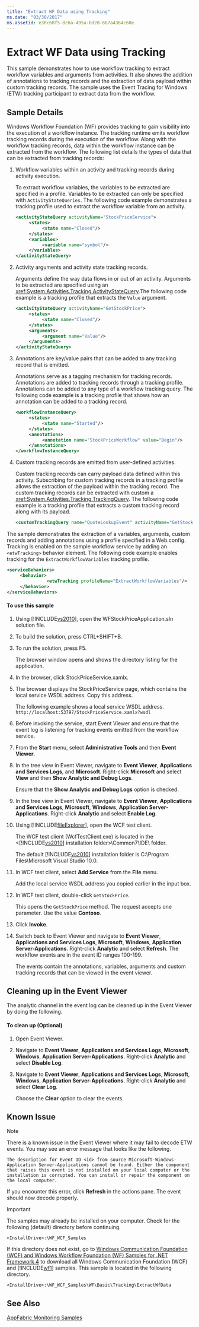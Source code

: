 ```yaml
---
title: "Extract WF Data using Tracking"
ms.date: "03/30/2017"
ms.assetid: e30c68f5-8c6a-495a-bd20-667a4364c68e
---
```

# Extract WF Data using Tracking
This sample demonstrates how to use workflow tracking to extract workflow variables and arguments from activities. It also shows the addition of annotations to tracking records and the extraction of data payload within custom tracking records. The sample uses the Event Tracing for Windows (ETW) tracking participant to extract data from the workflow.  
  
## Sample Details  
 Windows Workflow Foundation (WF) provides tracking to gain visibility into the execution of a workflow instance. The tracking runtime emits workflow tracking records during the execution of the workflow. Along with the workflow tracking records, data within the workflow instance can be extracted from the workflow. The following list details the types of data that can be extracted from tracking records:  
  
1. Workflow variables within an activity and tracking records during activity execution.  
  
    To extract workflow variables, the variables to be extracted are specified in a profile. Variables to be extracted can only be specified with `ActivityStateQueries`. The following code example demonstrates a tracking profile used to extract the workflow variable from an activity.  
  
   ```xml  
   <activityStateQuery activityName="StockPriceService">  
        <states>  
             <state name="Closed"/>  
        </states>  
        <variables>  
             <variable name="symbol"/>  
        </variables>  
   </activityStateQuery>  
   ```  
  
2. Activity arguments and activity state tracking records.  
  
    Arguments define the way data flows in or out of an activity. Arguments to be extracted are specified using an <xref:System.Activities.Tracking.ActivityStateQuery>.The following code example is a tracking profile that extracts the `Value` argument.  
  
   ```xml  
   <activityStateQuery activityName="GetStockPrice">  
        <states>  
             <state name="Closed"/>  
        </states>  
        <arguments>  
             <argument name="Value"/>  
        </arguments>  
   </activityStateQuery>  
   ```  
  
3. Annotations are key/value pairs that can be added to any tracking record that is emitted.  
  
    Annotations serve as a tagging mechanism for tracking records. Annotations are added to tracking records through a tracking profile. Annotations can be added to any type of a workflow tracking query. The following code example is a tracking profile that shows how an annotation can be added to a tracking record.  
  
   ```xml  
   <workflowInstanceQuery>  
        <states>  
             <state name="Started"/>  
        </states>  
        <annotations>  
             <annotation name="StockPriceWorkflow" value="Begin"/>  
        </annotations>  
   </workflowInstanceQuery>  
   ```  
  
4. Custom tracking records are emitted from user-defined activities.  
  
    Custom tracking records can carry payload data defined within this activity. Subscribing for custom tracking records in a tracking profile allows the extraction of the payload within the tracking record. The custom tracking records can be extracted with custom a <xref:System.Activities.Tracking.TrackingQuery>. The following code example is a tracking profile that extracts a custom tracking record along with its payload.  
  
   ```xml  
   <customTrackingQuery name="QuoteLookupEvent" activityName="GetStockPrice"/>  
   ```  
  
 The sample demonstrates the extraction of a variables, arguments, custom records and adding annotations using a profile specified in a Web.config. Tracking is enabled on the sample workflow service by adding an `<etwTracking>` behavior element. The following code example enables tracking for the `ExtractWorkflowVariables` tracking profile.  
  
```xml  
<serviceBehaviors>  
     <behavior>  
               <etwTracking profileName="ExtractWorkflowVariables"/>  
     </behavior>  
</serviceBehaviors>  
```  
  
#### To use this sample  
  
1. Using [!INCLUDE[vs2010](../../../../includes/vs2010-md.md)], open the WFStockPriceApplication.sln solution file.  
  
2. To build the solution, press CTRL+SHIFT+B.  
  
3. To run the solution, press F5.  
  
    The browser window opens and shows the directory listing for the application.  
  
4. In the browser, click StockPriceService.xamlx.  
  
5. The browser displays the StockPriceService page, which contains the local service WSDL address. Copy this address.  
  
    The following example shows a local service WSDL address. `http://localhost:53797/StockPriceService.xamlx?wsdl`  
  
6. Before invoking the service, start Event Viewer and ensure that the event log is listening for tracking events emitted from the workflow service.  
  
7. From the **Start** menu, select **Administrative Tools** and then **Event Viewer**.  
  
8. In the tree view in Event Viewer, navigate to **Event Viewer**, **Applications and Services Logs**, and **Microsoft**. Right-click **Microsoft** and select **View** and then **Show Analytic and Debug Logs**.  
  
    Ensure that the **Show Analytic and Debug Logs** option is checked.  
  
9. In the tree view in Event Viewer, navigate to **Event Viewer**, **Applications and Services Logs**, **Microsoft**, **Windows**, **Application Server-Applications**. Right-click **Analytic** and select **Enable Log**.  
  
10. Using [!INCLUDE[fileExplorer](../../../../includes/fileexplorer-md.md)], open the WCF test client.  
  
     The WCF test client (WcfTestClient.exe) is located in the \<[!INCLUDE[vs2010](../../../../includes/vs2010-md.md)] installation folder>\Common7\IDE\ folder.  
  
     The default [!INCLUDE[vs2010](../../../../includes/vs2010-md.md)] installation folder is C:\Program Files\Microsoft Visual Studio 10.0.  
  
11. In WCF test client, select **Add Service** from the **File** menu.  
  
     Add the local service WSDL address you copied earlier in the input box.  
  
12. In WCF test client, double-click `GetStockPrice`.  
  
     This opens the `GetStockPrice` method. The request accepts one parameter. Use the value **Contoso**.  
  
13. Click **Invoke**.  
  
14. Switch back to Event Viewer and navigate to **Event Viewer**, **Applications and Services Logs**, **Microsoft**, **Windows**, **Application Server-Applications**. Right-click **Analytic** and select **Refresh**. The workflow events are in the event ID ranges 100-199.  
  
     The events contain the annotations, variables, arguments and custom tracking records that can be viewed in the event viewer.  
  
## Cleaning up in the Event Viewer  
 The analytic channel in the event log can be cleaned up in the Event Viewer by doing the following.  
  
#### To clean up (Optional)  
  
1. Open Event Viewer.  
  
2. Navigate to **Event Viewer**, **Applications and Services Logs**, **Microsoft**, **Windows**, **Application Server-Applications**. Right-click **Analytic** and select **Disable Log**.  
  
3. Navigate to **Event Viewer**, **Applications and Services Logs**, **Microsoft**, **Windows**, **Application Server-Applications**. Right-click **Analytic** and select **Clear Log**.  
  
    Choose the **Clear** option to clear the events.  
  
## Known Issue  
  
> [!NOTE]
>  There is a known issue in the Event Viewer where it may fail to decode ETW events. You may see an error message that looks like the following.  
> 
>  `The description for Event ID <id> from source Microsoft-Windows-Application Server-Applications cannot be found. Either the component that raises this event is not installed on your local computer or the installation is corrupted. You can install or repair the component on the local computer.`  
> 
>  If you encounter this error, click **Refresh** in the actions pane. The event should now decode properly.  
  
> [!IMPORTANT]
>  The samples may already be installed on your computer. Check for the following (default) directory before continuing.  
> 
>  `<InstallDrive>:\WF_WCF_Samples`  
> 
>  If this directory does not exist, go to [Windows Communication Foundation (WCF) and Windows Workflow Foundation (WF) Samples for .NET Framework 4](http://go.microsoft.com/fwlink/?LinkId=150780) to download all Windows Communication Foundation (WCF) and [!INCLUDE[wf1](../../../../includes/wf1-md.md)] samples. This sample is located in the following directory.  
> 
>  `<InstallDrive>:\WF_WCF_Samples\WF\Basic\Tracking\ExtractWfData`  
  
## See Also  
 [AppFabric Monitoring Samples](http://go.microsoft.com/fwlink/?LinkId=193959)
